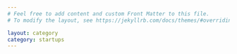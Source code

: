 ```yaml
---
# Feel free to add content and custom Front Matter to this file.
# To modify the layout, see https://jekyllrb.com/docs/themes/#overriding-theme-defaults

layout: category
category: startups
---
```

